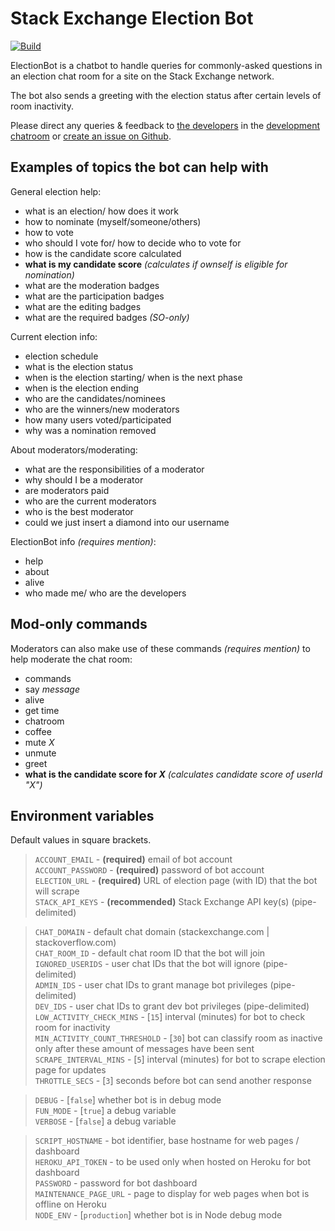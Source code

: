 # Stack Exchange Election Bot

[![Build](https://github.com/samliew/se-electionbot/actions/workflows/nodejs.yml/badge.svg)](https://github.com/samliew/se-electionbot/actions/workflows/nodejs.yml)

ElectionBot is a chatbot to handle queries for commonly-asked questions in an election chat room for a site on the Stack Exchange network.

The bot also sends a greeting with the election status after certain levels of room inactivity.

Please direct any queries & feedback to [the developers](https://github.com/samliew/se-electionbot/graphs/contributors) in the [development chatroom](https://chat.stackoverflow.com/rooms/190503/electionbot-development) or [create an issue on Github](https://github.com/samliew/se-electionbot/issues).

## Examples of topics the bot can help with

General election help:
- what is an election/ how does it work
- how to nominate (myself/someone/others)
- how to vote
- who should I vote for/ how to decide who to vote for
- how is the candidate score calculated
- **what is my candidate score** *(calculates if ownself is eligible for nomination)*
- what are the moderation badges
- what are the participation badges
- what are the editing badges
- what are the required badges *(SO-only)*

Current election info:
- election schedule
- what is the election status
- when is the election starting/ when is the next phase
- when is the election ending
- who are the candidates/nominees
- who are the winners/new moderators
- how many users voted/participated
- why was a nomination removed

About moderators/moderating:
- what are the responsibilities of a moderator
- why should I be a moderator
- are moderators paid
- who are the current moderators
- who is the best moderator
- could we just insert a diamond into our username

ElectionBot info *(requires mention)*:
- help
- about
- alive
- who made me/ who are the developers

## Mod-only commands

Moderators can also make use of these commands *(requires mention)* to help moderate the chat room:
- commands
- say *message*
- alive
- get time
- chatroom
- coffee
- mute *X*
- unmute
- greet
- **what is the candidate score for *X*** *(calculates candidate score of userId "X")*

## Environment variables

Default values in square brackets.

> `ACCOUNT_EMAIL` - **(required)** email of bot account<br>
> `ACCOUNT_PASSWORD` - **(required)** password of bot account<br>
> `ELECTION_URL` - **(required)** URL of election page (with ID) that the bot will scrape<br>
> `STACK_API_KEYS` - **(recommended)** Stack Exchange API key(s) (pipe-delimited)

> `CHAT_DOMAIN` - default chat domain (stackexchange.com | stackoverflow.com)<br>
> `CHAT_ROOM_ID` - default chat room ID that the bot will join<br>
> `IGNORED_USERIDS` - user chat IDs that the bot will ignore (pipe-delimited)<br>
> `ADMIN_IDS` - user chat IDs to grant manage bot privileges (pipe-delimited)<br>
> `DEV_IDS` - user chat IDs to grant dev bot privileges (pipe-delimited)<br>
> `LOW_ACTIVITY_CHECK_MINS` - [`15`]  interval (minutes) for bot to check room for inactivity<br>
> `MIN_ACTIVITY_COUNT_THRESHOLD` - [`30`]  bot can classify room as inactive only after these amount of messages have been sent<br>
> `SCRAPE_INTERVAL_MINS` - [`5`]  interval (minutes) for bot to scrape election page for updates<br>
> `THROTTLE_SECS` - [`3`]  seconds before bot can send another response

> `DEBUG` - [`false`]  whether bot is in debug mode<br>
> `FUN_MODE` - [`true`]  a debug variable<br>
> `VERBOSE` - [`false`]  a debug variable

> `SCRIPT_HOSTNAME` - bot identifier, base hostname for web pages / dashboard<br>
> `HEROKU_API_TOKEN` - to be used only when hosted on Heroku for bot dashboard<br>
> `PASSWORD` - password for bot dashboard<br>
> `MAINTENANCE_PAGE_URL` - page to display for web pages when bot is offline on Heroku<br>
> `NODE_ENV` - [`production`]  whether bot is in Node debug mode
